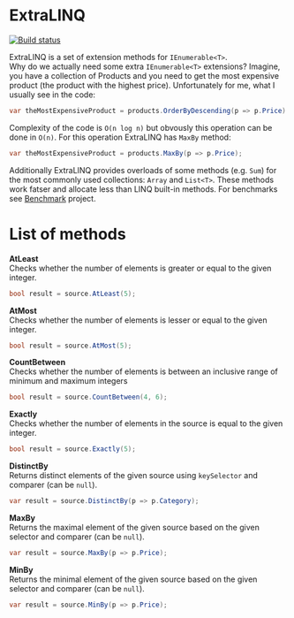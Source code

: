 # ExtraLINQ
[![Build status](https://ci.appveyor.com/api/projects/status/fn3jf7d0p25eo2rl?svg=true)](https://ci.appveyor.com/project/kpol/extralinq)

ExtraLINQ is a set of extension methods for `IEnumerable<T>`.   
Why do we actually need some extra `IEnumerable<T>` extensions? Imagine, you have a collection of Products and you need to get the most expensive product (the product with the highest price). Unfortunately for me, what I usually see in the code:
```csharp
var theMostExpensiveProduct = products.OrderByDescending(p => p.Price).FirstOrDefault();
```
Complexity of the code is `O(n log n)` but obvously this operation can be done in `O(n)`. For this operation ExtraLINQ has `MaxBy` method:
```csharp
var theMostExpensiveProduct = products.MaxBy(p => p.Price);
```
Additionally ExtraLINQ provides overloads of some methods (e.g. `Sum`) for the most commonly used collections: `Array` and `List<T>`. These methods work fatser and allocate less than LINQ built-in methods. For benchmarks see [Benchmark](https://github.com/kpol/ExtraLINQ/tree/master/src/Benchmark) project.

# List of methods
**AtLeast**  
Checks whether the number of elements is greater or equal to the given integer.
```csharp
bool result = source.AtLeast(5);
```

**AtMost**  
Checks whether the number of elements is lesser or equal to the given integer.
```csharp
bool result = source.AtMost(5);
```

**CountBetween**  
Checks whether the number of elements is between an inclusive range of minimum and maximum integers
```csharp
bool result = source.CountBetween(4, 6);
```

**Exactly**  
Checks whether the number of elements in the source is equal to the given integer.
```csharp
bool result = source.Exactly(5);
```

**DistinctBy**  
Returns distinct elements of the given source using `keySelector` and comparer (can be `null`).
```csharp
var result = source.DistinctBy(p => p.Category);
```

**MaxBy**  
Returns the maximal element of the given source based on the given selector and comparer (can be `null`).
```csharp
var result = source.MaxBy(p => p.Price);
```

**MinBy**  
Returns the minimal element of the given source based on the given selector and comparer (can be `null`).
```csharp
var result = source.MinBy(p => p.Price);
```
